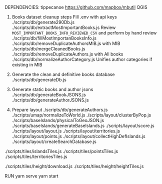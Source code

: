 DEPENDENCIES:
tippecanoe
https://github.com/mapbox/mbutil
QGIS

1. Books dataset cleanup steps
Fill .env with api keys
./scripts/db/generate290Db.js
./scripts/db/extractMostImportantBooks.js
Review `MOST_IMPORTANT_BOOKS_INFO_REVIEWED_CSV` and perform by hand review
./scripts/db/fillMostImportanBooksInfo.js
./scripts/db/removeDuplicateAuthorsMIB.js with MIB
./scripts/db/mergeCleanedBooks.js
./scripts/db/removeDuplicateAuthors.js with All books
./scripts/db/normalizeAuthorCategory.js Unifies author categories if existing in MIB

2. Generate the clean and definitive books database
./scripts/db/generateDb.js

3. Generate static books and author jsons
./scripts/db/generateBookJSONS.js
./scripts/db/generateAuthorJSONS.js

4. Prepare layout
./scripts/db/generateAuthors.js
./scripts/umap/normalizeToWorld.js
./scripts/layout/clusterByPop.js
./scripts/baseIslands/physicalToGeoJSON.js
./scripts/baseIslands/generateBaseIslands.js
./scripts/layout/score.js
./scripts/layout/layout.js
./scripts/layout/territories.js
./scripts/layout/points.js
./scripts/layout/collectHighDefIslands.js
./scripts/layout/createSearchDatabase.js

./scripts/tiles/islandsTiles.js
./scripts/tiles/pointsTiles.js
./scripts/tiles/territoriesTiles.js

./scripts/tiles/height/download.js
./scripts/tiles/height/heightTiles.js

RUN
yarn serve
yarn start